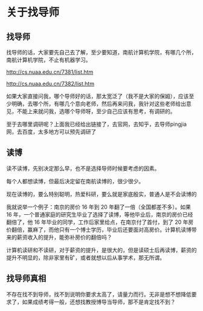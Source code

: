 # 关于找导师



## 找导师

找导师的话，大家要先自己去了解，至少要知道，南航计算机学院，有哪几个所，南航计算机学院，不止有机器学习。

http://cs.nuaa.edu.cn/7381/list.htm

http://cs.nuaa.edu.cn/7382/list.htm

如果大家直接问我，哪个导师好的话，那太宽泛了（我不是大家的保姆），应该至少明确，去哪个所，有哪几个意向老师，然后再来问我，我针对这些老师给出意见，不能上来就问我，选哪个导师呀，至少自己应该有思考，有调研的。

至于去哪里调研呢？上面我已经给出链接了，去官网，去知乎，去导师pingjia网，去百度，太多地方可以预先调研了



## 读博

读不读博，先别决定那么早，也不是选择导师时候要考虑的因素。

每个人都想读博，但最后决定留在南航读博的，很少很少。

现在读博的，要么特别聪明，热爱科研，要么就是家底殷实，普通人是不会读博的

我就说举一个例子：南京的房价 16 年到 20 年翻了一倍（全国都差不多）。如果 16 年，一个普通家庭的研究生毕业了选择了读博，等他毕业后，南京的房价已经翻倍了，他 16 年毕业的同学，工作后家里给点，在南京付了首付，到了 20 年房价翻倍，赢麻了，而他只有一个博士学历，毕业后还要面对高房价。计算机读博带来的薪资收入的提升，能弥补房价的翻倍吗？

计算机读研和不读研，对于薪资的提升，是很大的，但是读硕士后再读博，薪资的提升不明显的，除非家里有矿，或者就想以后从事学术，那无所谓。



## 找导师真相

不存在找不到导师，找不到说明你要求太高了，请量力而行。无非是想不想降低要求了，如果成绩考得一般，还想找教授博导当导师，那不是肯定找不到？

